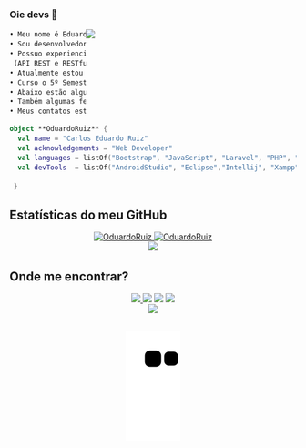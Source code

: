### Oie devs 👋 
<div>
  <img align="right" width="370" src="https://i2.wp.com/allhtaccess.info/wp-content/uploads/2018/03/programming.gif?fit=1281%2C716&ssl=1" />

```HTML
• Meu nome é Eduardo
• Sou desenvolvedor web com foco em Front-end
• Possuo experiencia com desenvolvimento Back-end
 (API REST e RESTful, Etc)
• Atualmente estou estagiando como desenvolvedor FullStack no SENAC 
• Curso o 5º Semestre de Sistemas para Internet
• Abaixo estão algumas stacks que domino ou ja tive contato
• Também algumas ferramentas que utilizo
• Meus contatos estão na sessão "Onde me encontrar"
```
  

</div>


```kotlin
object **OduardoRuiz** {
  val name = "Carlos Eduardo Ruiz"
  val acknowledgements = "Web Developer"
  val languages = listOf("Bootstrap", "JavaScript", "Laravel", "PHP", "Kotlin", "Angular, HTML/CSS", "React") 
  val devTools  = listOf("AndroidStudio", "Eclipse","Intellij", "Xampp", "AdobeXD", "VScode", "Node", "Yarn", "Others" )
 
 }
```
##


## **Estatísticas do meu GitHub**

 <div align="center"  >
<a href="https://github.com/OduardoRuiz">
  <img  width="380" heigth="350" src="https://github-readme-stats.vercel.app/api?username=OduardoRuiz&theme=dark&hide_langs_below=1" alt="OduardoRuiz" />
</a>

<a href="https://github.com/OduardoRuiz">
 <img  width="320" heigth="250"  src="https://github-readme-stats.vercel.app/api/top-langs/?username=OduardoRuiz&hide=html&layout=compact&theme=dark&line_height=27" alt="OduardoRuiz"/>
</a>


</div>
<div align="center">
<img  width="250" heigth="200" src="https://user-images.githubusercontent.com/59852595/154987533-86010193-9e80-43cc-a2ca-e466fea4f2df.gif">
 </div>

## **Onde me encontrar?**
<div align="center">
<a href="https://www.linkedin.com/in/oduardoruiz/" target="_blank"><img src="https://img.shields.io/badge/LinkedIn-0077B5?style=for-the-badge&logo=linkedin&logoColor=white"</a>
<a href="https://www.instagram.com/oduardo_" target="_blank" ><img src="https://img.shields.io/badge/Instagram-E4405F?style=for-the-badge&logo=instagram&logoColor=white"  ></a>
 <a href="https://wa.me/message/R5XERYN6P4GOK1" target="_blank"><img src="https://img.shields.io/badge/WhatsApp-25D366?style=for-the-badge&logo=whatsapp&logoColor=white" ></a>
 <a href="mailto:carloseduardoruizs@gmail.com"  target="_blank"><img src="https://img.shields.io/badge/Gmail-D14836?style=for-the-badge&logo=gmail&logoColor=white"></a>
</div>

<div align="center">
  <img  width="250" heigth="200" src="https://user-images.githubusercontent.com/59852595/154988281-a5bd702d-c4c9-4a05-ac7f-b3bfa8554fdf.gif">
</div>

   ##
 <div align="center">
   <img src="https://github.com/rafaballerini/rafaballerini/blob/output/github-contribution-grid-snake.svg">
</div> 






